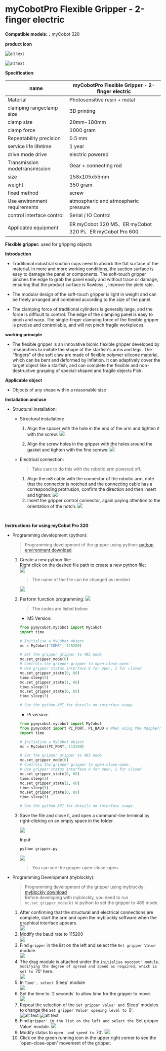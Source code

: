 # **myCobotPro Flexible Gripper - 2-finger electric**

**Compatible models:**：myCobot 320

**product icon**

![alt text](../../../resources/1-ProductIntroduction/1.4/1.4.1-Gripper/5-FlexibleElectricGripper/产品展示1.jpg)

![alt text](../../../resources/1-ProductIntroduction/1.4/1.4.1-Gripper/5-FlexibleElectricGripper/产品展示2.jpg)

**Specification:**

| name       | myCobotPro Flexible Gripper - 2-finger electric |
| ---------------------- | ---------------------------------------- |
| Material      | Photosensitive resin + metal       |
| clamping rangeclamp size      | 3D printing                |
| clamp size    | 20mm-180mm               |
|  clamp force | 1000 gram                   |
| Repeatability precision       | 0.5 mm         |
| service life lifetime         | 1 year              |
| drive mode drive         | electric powered       |
| Transmission modetransmission  | Gear + connecting rod             |
| size              | 158x105x55mm                             |
| weight            | 350 gram                                   |
| fixed method         | screw                                 |
| Use environment requirements  | atmospheric and atmospheric pressure |
| control interface control       | Serial / IO Control          |
| Applicable equipment               | ER myCobot 320 M5、ER myCobot 320 Pi、ER myCobot Pro 600 |

**Flexible gripper:** used for gripping objects

**Introduction**

- Traditional industrial suction cups need to absorb the flat surface of the material. In more and more working conditions, the suction surface is easy to damage the panel or components. The soft-touch gripper pinches the edge to grab the panel easily and without trace or damage, ensuring that the product surface is flawless. , Improve the yield rate.

- The modular design of the soft-touch gripper is light in weight and can be freely arranged and combined according to the size of the panel.

- The clamping force of traditional cylinders is generally large, and the force is difficult to control. The edge of the clamping panel is easy to pinch and warp. The single-finger clamping force of the flexible gripper is precise and controllable, and will not pinch fragile workpieces.

**working principle**

- The flexible gripper is an innovative bionic flexible gripper developed by researchers to imitate the shape of the starfish's arms and legs. The "fingers" of the soft claw are made of flexible polymer silicone material, which can be bent and deformed by inflation. It can adaptively cover the target object like a starfish, and can complete the flexible and non-destructive grasping of special-shaped and fragile objects Pick.

**Applicable object**

- Objects of any shape within a reasonable size

**Installation and use**

- Structural installation:

  - Structural installation:

    1. Align the spacer with the hole in the end of the arm and tighten it with the screw:
       ![](../../../resources/1-ProductIntroduction/1.4/1.4.1-Gripper/5-FlexibleElectricGripper/安装1.png)

    2. Align the screw holes in the gripper with the holes around the gasket and tighten with the fine screws:
       ![](../../../resources/1-ProductIntroduction/1.4/1.4.1-Gripper/5-FlexibleElectricGripper/安装2.png)

  - Electrical connection:
    > Take care to do this with the robotic arm powered off.
    1. Align the m8 cable with the connector of the robotic arm, note that the connector is notched and the connecting cable has a corresponding protrusion, confirm the direction and then insert and tighten:
       ![](../../../resources/1-ProductIntroduction/1.4/1.4.1-Gripper/5-FlexibleElectricGripper/电气连接1.png)
    2. Insert the gripper control connector, again paying attention to the orientation of the notch:
       ![](../../../resources/1-ProductIntroduction/1.4/1.4.1-Gripper/5-FlexibleElectricGripper/电气连接2.png)

<br>

**Instructions for using myCobot Pro 320**

- Programming development (python):

  > Programming development of the gripper using python:
  > [python environment download](../../../7-ApplicationBasePython/7.1_download.md)

  1. Create a new python file:  
     Right click on the desired file path to create a new python file:  
     ![](../../../resources/1-ProductIntroduction/1.4/1.4.1-Gripper/5-FlexibleElectricGripper/python使用1.png)

     > The name of the file can be changed as needed

     ![](../../../resources/1-ProductIntroduction/1.4/1.4.1-Gripper/5-FlexibleElectricGripper/python使用2.png)

  2. Perform function programming:
     ![](../../../resources/1-ProductIntroduction/1.4/1.4.1-Gripper/5-FlexibleElectricGripper/python使用3.png)

     > The codes are listed below:

     - M5 Version:

     ```python
     from pymycobot.mycobot import MyCobot
     import time

     # Initialise a MyCobot object
     mc = MyCobot("COM3", 115200)

     # Set the gripper gripper to 485 mode
     mc.set_gripper_mode(0)
     # Controls the gripper gripper to open-close-open:
     # Use gripper status interface 0 for open, 1 for closed
     mc.set_gripper_state(0, 80)
     time.sleep(3)
     mc.set_gripper_state(1, 80)
     time.sleep(3)
     mc.set_gripper_state(0, 80)
     time.sleep(3)

     # See the python API for details on interface usage.
     ```

     - Pi version:

     ```python
     from pymycobot.mycobot import MyCobot
     from pymycobot import PI_PORT, PI_BAUD # When using the Raspberry Pi version of mycobot, you can reference these two variables for MyCobot initialisation
     import time

     # Initialise a MyCobot object
     mc = MyCobot(PI_PORT, 115200)

     # Set the gripper gripper to 485 mode
     mc.set_gripper_mode(0)
     # Controls the gripper gripper to open-close-open:
     # Use gripper status interface 0 for open, 1 for closed
     mc.set_gripper_state(0, 80)
     time.sleep(3)
     mc.set_gripper_state(1, 80)
     time.sleep(3)
     mc.set_gripper_state(0, 80)
     time.sleep(3)

     # See the python API for details on interface usage.
     ```

  3. Save the file and close it, and open a command-line terminal by right-clicking on an empty space in the folder.

     ![](../../../resources/1-ProductIntroduction/1.4/1.4.1-Gripper/5-FlexibleElectricGripper/python使用4.png)

     Input:

     ```bash
     python gripper.py
     ```

     ![](../../../resources/1-ProductIntroduction/1.4/1.4.1-Gripper/5-FlexibleElectricGripper/python使用5.png)

     > You can see the gripper open-close-open.

- Programming Development (myblockly):

  > Programming development of the gripper using myblockly:
  > [myblockly download](../../../5-BasicApplication/5.2-ApplicationUse/myblockly/320pi/2-install_uninstall.md)  
  > Before developing with myblockly, you need to run `mc.set_gripper_mode(0)` in python to set the gripper to 485 mode.

  1. After confirming that the structural and electrical connections are complete, start the arm and open the myblockly software when the graphical interface appears.  
     ![](../../../resources/1-ProductIntroduction/1.4/1.4.1-Gripper/5-FlexibleElectricGripper/myblockly使用1.png)
  2. Modify the baud rate to 115200  
     ![](../../../resources/1-ProductIntroduction/1.4/1.4.1-Gripper/5-FlexibleElectricGripper/myblockly使用2.png)
  3. Find `gripper` in the list on the left and select the `Set gripper Value` module.   
     ![](../../../resources/1-ProductIntroduction/1.4/1.4.1-Gripper/5-FlexibleElectricGripper/myblockly使用3.png)
  4. The drag module is attached under the `initialise mycobot' module, modifying the degree of spread and speed as required, which is set to `70' here.  
     ![](../../../resources/1-ProductIntroduction/1.4/1.4.1-Gripper/5-FlexibleElectricGripper/myblockly使用4.png)
  5. In `Time', select `Sleep' module  
     ![](../../../resources/1-ProductIntroduction/1.4/1.4.1-Gripper/5-FlexibleElectricGripper/myblockly使用5.png)
  6. Set the time to `2 seconds' to allow time for the gripper to move.  
     ![](../../../resources/1-ProductIntroduction/1.4/1.4.1-Gripper/5-FlexibleElectricGripper/myblockly使用6.png)
  7. Repeat the selection of the `Set gripper Value' and `Sleep' modules to change the `Set gripper Value' opening level to `0'.  
     ![alt text](../../../resources/1-ProductIntroduction/1.4/1.4.1-Gripper/5-FlexibleElectricGripper/myblockly使用7.png)
     ![alt text](../../../resources/1-ProductIntroduction/1.4/1.4.1-Gripper/5-FlexibleElectricGripper/myblockly使用8.png)
  8. Find `gripper' in the list on the left and select the `Set gripper Value' module.
     ![](../../../resources/1-ProductIntroduction/1.4/1.4.1-Gripper/5-FlexibleElectricGripper/myblockly使用9.png)
  9. Modify status to `open' and speed to `70'.
     ![](../../../resources/1-ProductIntroduction/1.4/1.4.1-Gripper/5-FlexibleElectricGripper/myblockly使用10.png)
  10. Click on the green running icon in the upper right corner to see the `open-close-open' movement of the gripper.
